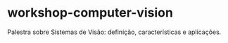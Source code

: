 # workshop-computer-vision
Palestra sobre Sistemas de Visão: definição, características e aplicações.
